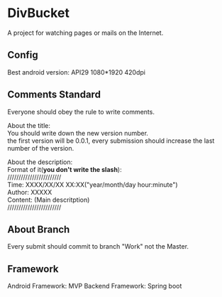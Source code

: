 # DivBucket
A project for watching pages or mails on the Internet.

## Config
Best android version: API29 1080*1920 420dpi<br>

## Comments Standard
Everyone should obey the rule to write comments.<br>

About the title:<br>
You should write down the new version number.<br>
the first version will be 0.0.1, every submission should increase the last number of the version.<br>

About the description:<br>
Format of it(**you don't write the slash**):<br>
////////////////////////<br>
Time: XXXX/XX/XX XX:XX("year/month/day hour:minute")<br>
Author: XXXXX<br>
Content: (Main descritption)<br>
////////////////////////<br>


## About Branch
Every submit should commit to branch "Work" not the Master.<br>

## Framework
Android Framework: MVP
Backend Framework: Spring boot
